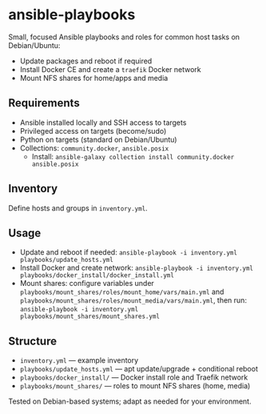 # ansible-playbooks

Small, focused Ansible playbooks and roles for common host tasks on Debian/Ubuntu:
- Update packages and reboot if required
- Install Docker CE and create a `traefik` Docker network
- Mount NFS shares for home/apps and media

## Requirements
- Ansible installed locally and SSH access to targets
- Privileged access on targets (become/sudo)
- Python on targets (standard on Debian/Ubuntu)
- Collections: `community.docker`, `ansible.posix`
  - Install: `ansible-galaxy collection install community.docker ansible.posix`

## Inventory
Define hosts and groups in `inventory.yml`.

## Usage
- Update and reboot if needed: `ansible-playbook -i inventory.yml playbooks/update_hosts.yml`
- Install Docker and create network: `ansible-playbook -i inventory.yml playbooks/docker_install/docker_install.yml`
- Mount shares: configure variables under
  `playbooks/mount_shares/roles/mount_home/vars/main.yml` and
  `playbooks/mount_shares/roles/mount_media/vars/main.yml`, then run:
  `ansible-playbook -i inventory.yml playbooks/mount_shares/mount_shares.yml`

## Structure
- `inventory.yml` — example inventory
- `playbooks/update_hosts.yml` — apt update/upgrade + conditional reboot
- `playbooks/docker_install/` — Docker install role and Traefik network
- `playbooks/mount_shares/` — roles to mount NFS shares (home, media)

Tested on Debian-based systems; adapt as needed for your environment.
